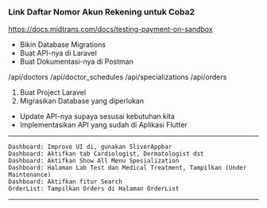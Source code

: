 
### Link Daftar Nomor Akun Rekening untuk Coba2
https://docs.midtrans.com/docs/testing-payment-on-sandbox

- Bikin Database Migrations
- Buat API-nya di Laravel
- Buat Dokumentasi-nya di Postman

/api/doctors
/api/doctor_schedules
/api/specializations
/api/orders

1. Buat Project Laravel
2. Migrasikan Database yang diperlukan 

- Update API-nya supaya sesusai kebutuhan kita
- Implementasikan API yang sudah di Aplikasi Flutter

---

    Dashboard: Improve UI di, gunakan SliverAppbar
    Dashboard: Aktifkan tab Cardiologist, Dermatologist dst
    Dashboard: Aktifkan Show All Menu Spesialization
    Dashboard: Halaman Lab Test dan Medical Treatment, Tampilkan (Under Maintenance)
    Dashboard: Aktifkan fitur Search
    OrderList: Tampilkan Orders di Halaman OrderList

---